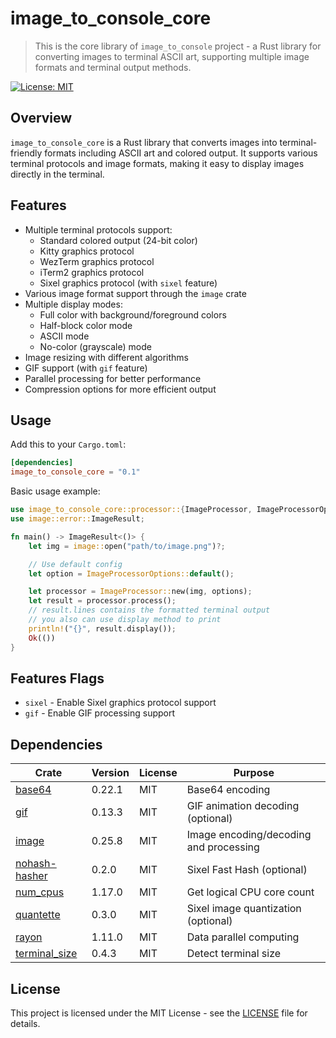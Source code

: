 # image_to_console_core

> This is the core library of `image_to_console` project - a Rust library for converting images to terminal ASCII art, supporting multiple image formats and terminal output methods.

[![License: MIT](https://img.shields.io/badge/License-MIT-yellow.svg)](https://opensource.org/licenses/MIT)

## Overview

`image_to_console_core` is a Rust library that converts images into terminal-friendly formats including ASCII art and colored output. It supports various terminal protocols and image formats, making it easy to display images directly in the terminal.

## Features

- Multiple terminal protocols support:
  - Standard colored output (24-bit color)
  - Kitty graphics protocol
  - WezTerm graphics protocol
  - iTerm2 graphics protocol
  - Sixel graphics protocol (with `sixel` feature)
- Various image format support through the `image` crate
- Multiple display modes:
  - Full color with background/foreground colors
  - Half-block color mode
  - ASCII mode
  - No-color (grayscale) mode
- Image resizing with different algorithms
- GIF support (with `gif` feature)
- Parallel processing for better performance
- Compression options for more efficient output

## Usage

Add this to your `Cargo.toml`:

```toml
[dependencies]
image_to_console_core = "0.1"
```

Basic usage example:

```rust
use image_to_console_core::processor::{ImageProcessor, ImageProcessorOptions};
use image::error::ImageResult;

fn main() -> ImageResult<()> {
    let img = image::open("path/to/image.png")?;

    // Use default config
    let option = ImageProcessorOptions::default();

    let processor = ImageProcessor::new(img, options);
    let result = processor.process();
    // result.lines contains the formatted terminal output
    // you also can use display method to print
    println!("{}", result.display());
    Ok(())
}
```

## Features Flags

- `sixel` - Enable Sixel graphics protocol support
- `gif` - Enable GIF processing support

## Dependencies

| Crate                                                   | Version | License | Purpose                                |
|---------------------------------------------------------|---------|---------|----------------------------------------|
| [base64](https://crates.io/crates/base64)               | 0.22.1  | MIT     | Base64 encoding                        |
| [gif](https://crates.io/crates/gif)                     | 0.13.3  | MIT     | GIF animation decoding (optional)      |
| [image](https://crates.io/crates/image)                 | 0.25.8  | MIT     | Image encoding/decoding and processing |
| [nohash-hasher](https://crates.io/crates/nohash-hasher) | 0.2.0   | MIT     | Sixel Fast Hash (optional)             |
| [num_cpus](https://crates.io/crates/num_cpus)           | 1.17.0  | MIT     | Get logical CPU core count             |
| [quantette](https://crates.io/crates/quantette)         | 0.3.0   | MIT     | Sixel image quantization (optional)    |
| [rayon](https://crates.io/crates/rayon)                 | 1.11.0  | MIT     | Data parallel computing                |
| [terminal_size](https://crates.io/crates/terminal_size) | 0.4.3   | MIT     | Detect terminal size                   |

## License

This project is licensed under the MIT License - see the [LICENSE](LICENSE) file for details.
